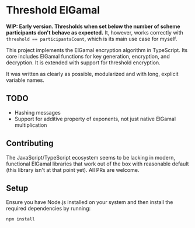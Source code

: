 # Threshold ElGamal

**WIP: Early version. Thresholds when set below the number of scheme participants don't behave as expected.**
It, however, works correctly with `threshold == participantsCount`, which is its main use case for myself.

This project implements the ElGamal encryption algorithm in TypeScript. Its core includes ElGamal functions for key generation, encryption, and decryption. It is extended with support for threshold encryption.

It was written as clearly as possible, modularized and with long, explicit variable names.

## TODO

-   Hashing messages
-   Support for additive property of exponents, not just native ElGamal multiplication

## Contributing

The JavaScript/TypeScript ecosystem seems to be lacking in modern, functional ElGamal libraries that work out of the box with reasonable default (this library isn't at that point yet). All PRs are welcome.

## Setup

Ensure you have Node.js installed on your system and then install the required dependencies by running:

```
npm install
```
